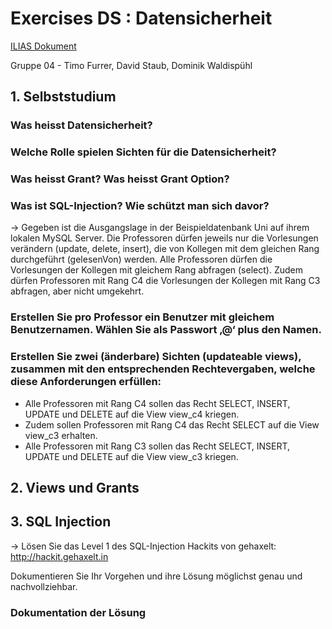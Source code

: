 # Exercises DS : Datensicherheit

[ILIAS Dokument](https://elearning.hslu.ch/ilias/goto.php?target=file_3706953_download)

Gruppe 04 - Timo Furrer, David Staub, Dominik Waldispühl

## 1. Selbststudium

### Was heisst Datensicherheit?



### Welche Rolle spielen Sichten für die Datensicherheit?



### Was heisst Grant? Was heisst Grant Option?



### Was ist SQL-Injection? Wie schützt man sich davor?

-> Gegeben ist die Ausgangslage in der Beispieldatenbank Uni auf ihrem lokalen MySQL Server. Die Professoren dürfen jeweils nur die Vorlesungen verändern (update, delete, insert), die von Kollegen mit dem gleichen Rang durchgeführt (gelesenVon) werden. Alle Professoren dürfen die Vorlesungen der Kollegen mit gleichem Rang abfragen (select). Zudem dürfen Professoren mit Rang C4 die Vorlesungen der Kollegen mit Rang C3 abfragen, aber nicht umgekehrt.



### Erstellen Sie pro Professor ein Benutzer mit gleichem Benutzernamen. Wählen Sie als Passwort ‚@‘ plus den Namen.



### Erstellen Sie zwei (änderbare) Sichten (updateable views), zusammen mit den entsprechenden Rechtevergaben, welche diese Anforderungen erfüllen:

* Alle Professoren mit Rang C4 sollen das Recht SELECT, INSERT, UPDATE und DELETE auf die View view_c4 kriegen.
* Zudem sollen Professoren mit Rang C4 das Recht SELECT auf die View view_c3 erhalten.
* Alle Professoren mit Rang C3 sollen das Recht SELECT, INSERT, UPDATE und DELETE auf die View view_c3 kriegen.

## 2. Views und Grants

## 3. SQL Injection

-> Lösen Sie das Level 1 des SQL-Injection Hackits von gehaxelt: http://hackit.gehaxelt.in

Dokumentieren Sie Ihr Vorgehen und ihre Lösung möglichst genau und nachvollziehbar.

### Dokumentation der Lösung
